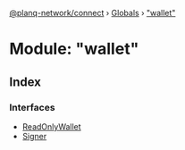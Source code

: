 [@planq-network/connect](../README.md) › [Globals](../globals.md) › ["wallet"](_wallet_.md)

# Module: "wallet"

## Index

### Interfaces

* [ReadOnlyWallet](../interfaces/_wallet_.readonlywallet.md)
* [Signer](../interfaces/_wallet_.signer.md)
